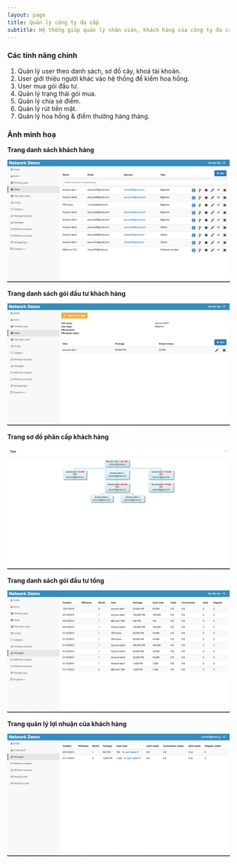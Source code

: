 ```yaml
---
layout: page
title: Quản lý công ty đa cấp
subtitle: Hệ thống giúp quản lý nhân viên, khách hàng của công ty đa cấp. Hệ thống tự động tính hoa hồng, lãi suất mà nhân viên nhận được.
---
```


### Các tính năng chính

1. Quản lý user theo danh sách, sơ đồ cây, khoá tài khoản.
2. User giới thiệu người khác vào hệ thống để kiếm hoa hồng.
3. User mua gói đầu tư.
4. Quản lý trạng thái gói mua.
5. Quản lý chia sẻ điểm.
6. Quản lý rút tiền mặt.
7. Quản lý hoa hồng & điểm thưởng hàng tháng.

### Ảnh minh hoạ

**Trang danh sách khách hàng**

![Hệ thống quản lý đa cấp - danh sách khách hàng](/img/pages/network/danh-sach-khach-hang.jpg)

**Trang danh sách gói đầu tư khách hàng**

![Hệ thống quản lý đa cấp - danh sách gói đầu tư khách hàng](/img/pages/network/danh-sach-goi-dau-tu-khach-hang.jpg)

**Trang sơ đồ phân cấp khách hàng**

![Hệ thống quản lý đa cấp - sơ đồ phân cấp khách hàng](/img/pages/network/so-do-phan-cap-khach-hang.jpg)

**Trang danh sách gói đầu tư tổng**

![Hệ thống quản lý đa cấp - danh sách gói đầu tư tổng](/img/pages/network/danh-sach-goi-dau-tu-tong.jpg)

**Trang quản lý lợi nhuận của khách hàng**

![Hệ thống quản lý đa cấp - quản lý lợi nhuận của khách hàng](/img/pages/network/quan-ly-loi-nhuan-cua-khach-hang.jpg)

